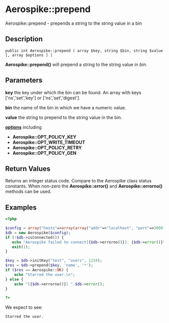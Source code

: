 
# Aerospike::prepend

Aerospike::prepend - prepends a string to the string value in a bin

## Description

```
public int Aerospike::prepend ( array $key, string $bin, string $value [, array $options ] )
```

**Aerospike::prepend()** will prepend a string to the string value in *bin*.

## Parameters

**key** the key under which the bin can be found. An array with keys ['ns','set','key'] or ['ns','set','digest'].

**bin** the name of the bin in which we have a numeric value.

**value** the string to prepend to the string value in the bin.

**[options](aerospike.md)** including
- **Aerospike::OPT_POLICY_KEY**
- **Aerospike::OPT_WRITE_TIMEOUT**
- **Aerospike::OPT_POLICY_RETRY**
- **Aerospike::OPT_POLICY_GEN**

## Return Values

Returns an integer status code.  Compare to the Aerospike class status
constants.  When non-zero the **Aerospike::error()** and
**Aerospike::errorno()** methods can be used.

## Examples

```php
<?php

$config = array("hosts"=>array(array("addr"=>"localhost", "port"=>3000)));
$db = new Aerospike($config);
if (!$db->isConnected()) {
   echo "Aerospike failed to connect[{$db->errorno()}]: {$db->error()}\n";
   exit(1);
}

$key = $db->initKey("test", "users", 1234);
$res = $db->prepend($key, 'name', '*');
if ($res == Aerospike::OK) {
    echo "Starred the user.\n";
} else {
    echo "[{$db->errorno()}] ".$db->error();
}

?>
```

We expect to see:

```
Starred the user.
```

